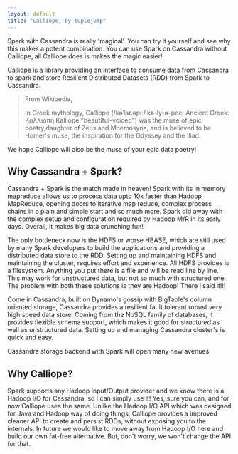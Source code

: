 ```yaml
---
layout: default
title: "Calliope, by tuplejump"
---
```


Spark with Cassandra is really 'magical'. You can try it yourself and see why this makes a potent combination. You can use Spark on Cassandra without Calliope, all Calliope does is makes the magic easier!

Calliope is a library providing an interface to consume data from Cassandra to spark and store Resilient Distributed Datasets (RDD) from Spark to Cassandra.

> From Wikipedia,
>
> In Greek mythology, Calliope (/kəˈlaɪ.əpiː/ kə-ly-ə-pee; Ancient Greek: Καλλιόπη Kalliopē "beautiful-voiced") was the muse of epic poetry,daughter of Zeus and Mnemosyne, and is believed to be Homer's muse, the inspiration for the Odyssey and the Iliad.

We hope Calliope will also be the muse of your epic data poetry! 

## Why Cassandra + Spark?
Cassandra + Spark is the match made in heaven! Spark with its in memory mapreduce allows us to process data upto 10x faster than Hadoop MapReduce, opening doors to iterative map reduce, complex process chains in a plain and simple start and so much more. Spark did away with the complex setup and configuration required by Hadoop M/R in its early days. Overall, it makes big data crunching fun!

The only bottleneck now is the HDFS or worse HBASE, which are still used by many Spark developers to build the applications and providing a distributed data store to the RDD. Setting up and maintaining HDFS and maintaining the cluster, requires effort and experience. All HDFS provides is a filesystem. Anything you put there is a file and will be read line by line. This may work for unstructured data, but not so much with structured one. The problem with both these solutions is they are Hadoop! There I said it!!!

Come in Cassandra, built on Dynamo's gossip with BigTable's column oriented storage, Cassandra provides a resilient fault tolerant robust very high speed data store. Coming from the NoSQL family of databases, it provides flexible schema support, which makes it good for structured as well as unstructured data. Setting up and managing Cassandra cluster's is quick and easy.

Cassandra storage backend with Spark will open many new avenues.

## Why Calliope?
Spark supports any Hadoop Input/Output provider and we know there is a Hadoop I/O for Cassandra, so I can simply use it! 
Yes, sure you can, and for now Calliope uses the same. Unlike the Hadoop I/O API which was designed for Java and Hadoop way of doing things, Calliope provides a improved cleaner API to create and persist RDDs, without exposing you to the internals. In future we would like to move away from Hadoop I/O here and build our own fat-free alternative. But, don't worry, we won't change the API for that.

